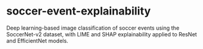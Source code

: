 # soccer-event-explainability
Deep learning-based image classification of soccer events using the SoccerNet-v2 dataset, with LIME and SHAP explainability applied to ResNet and EfficientNet models.
